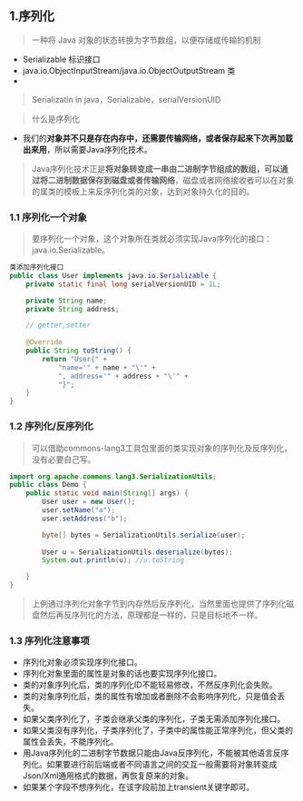 ## 1.序列化
> 一种将 Java 对象的状态转换为字节数组，以便存储或传输的机制
- Serializable 标识接口
- java.io.ObjectInputStream/java.io.ObjectOutputStream 类
- 

> Serializatin in java，Serializable，serialVersionUID

> 什么是序列化
- 我们的**对象并不只是存在内存中，还需要传输网络，或者保存起来下次再加载出来用**，所以需要Java序列化技术。

> Java序列化技术正是**将对象转变成一串由二进制字节组成的数组，可以通过将二进制数据保存到磁盘或者传输网络**，磁盘或者网络接收者可以在对象的属类的模板上来反序列化类的对象，达到对象持久化的目的。

### 1.1 序列化一个对象
> 要序列化一个对象，这个对象所在类就必须实现Java序列化的接口：java.io.Serializable。
```java
类添加序列化接口
public class User implements java.io.Serializable {
    private static final long serialVersionUID = 1L;

    private String name;
    private String address;

    // getter,setter
    
    @Override
    public String toString() {
        return "User{" +
            "name='" + name + "\'" + 
            ", address='" + address + "\'" + 
            "}";
    }
}
```

### 1.2 序列化/反序列化
> 可以借助commons-lang3工具包里面的类实现对象的序列化及反序列化，没有必要自己写。
```java
import org.apache.commons.lang3.SerializationUtils;
public class Demo {
    public static void main(String[] args) {
        User user = new User();
        user.setName("a");
        user.setAddress("b");

        byte[] bytes = SerializationUtils.serialize(user);
        
        User u = SerializationUtils.deserialize(bytes);
        System.out.println(u); //u.toString

    }
}
```
> 上例通过序列化对象字节到内存然后反序列化，当然里面也提供了序列化磁盘然后再反序列化的方法，原理都是一样的，只是目标地不一样。

### 1.3 序列化注意事项
- 序列化对象必须实现序列化接口。
- 序列化对象里面的属性是对象的话也要实现序列化接口。
- 类的对象序列化后，类的序列化ID不能轻易修改，不然反序列化会失败。
- 类的对象序列化后，类的属性有增加或者删除不会影响序列化，只是值会丢失。
- 如果父类序列化了，子类会继承父类的序列化，子类无需添加序列化接口。
- 如果父类没有序列化，子类序列化了，子类中的属性能正常序列化，但父类的属性会丢失，不能序列化。
- 用Java序列化的二进制字节数据只能由Java反序列化，不能被其他语言反序列化。如果要进行前后端或者不同语言之间的交互一般需要将对象转变成Json/Xml通用格式的数据，再恢复原来的对象。
- 如果某个字段不想序列化，在该字段前加上transient关键字即可。
